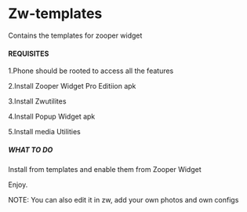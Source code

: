# Zw-templates
Contains the templates for zooper widget

#### REQUISITES
1.Phone should be rooted to access all the features

2.Install Zooper Widget Pro Editiion apk

3.Install Zwutilites

4.Install Popup Widget apk

5.Install media Utilities

##### WHAT TO DO

Install from templates and enable them from Zooper Widget

Enjoy.

NOTE:
You can also edit it in zw, add your own photos and own configs

